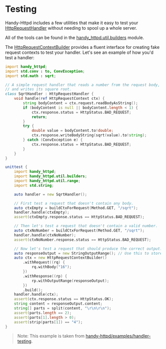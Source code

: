 # Testing

Handy-Httpd includes a few utilities that make it easy to test your [HttpRequestHandler](ddoc-handy_httpd.components.handler.HttpRequestHandler) without needing to spool up a whole server.

All of the tools can be found in the [handy_httpd.util.builders](ddoc-handy_httpd.util.builders) module.

The [HttpRequestContextBuilder](ddoc-handy_httpd.util.builders.HttpRequestContextBuilder) provides a fluent interface for creating fake request contexts to test your handler. Let's see an example of how you'd test a handler:

```d
import handy_httpd;
import std.conv : to, ConvException;
import std.math : sqrt;

// A simple request handler that reads a number from the request body,
// and writes its square root.
class SqrtHandler : HttpRequestHandler {
    void handle(ref HttpRequestContext ctx) {
        string bodyContent = ctx.request.readBodyAsString();
        if (bodyContent is null || bodyContent.length < 1) {
            ctx.response.status = HttpStatus.BAD_REQUEST;
            return;
        }
        try {
            double value = bodyContent.to!double;
            ctx.response.writeBodyString(sqrt(value).to!string);
        } catch (ConvException e) {
            ctx.response.status = HttpStatus.BAD_REQUEST;
        }
    }
}

unittest {
    import handy_httpd;
    import handy_httpd.util.builders;
    import handy_httpd.util.range;
    import std.string;

    auto handler = new SqrtHandler();

    // First test a request that doesn't contain any body.
    auto ctxEmpty = buildCtxForRequest(Method.GET, "/sqrt");
    handler.handle(ctxEmpty);
    assert(ctxEmpty.response.status == HttpStatus.BAD_REQUEST);

    // Then let's test a request that doesn't contain a valid number.
    auto ctxNoNumber = buildCtxForRequest(Method.GET, "/sqrt");
    handler.handle(ctxNoNumber);
    assert(ctxNoNumber.response.status == HttpStatus.BAD_REQUEST);

    // Now let's test a request that should produce the correct output.
    auto responseOutput = new StringOutputRange(); // Use this to store the handler's response.
    auto ctx = new HttpRequestContextBuilder()
        .withRequest((rq) {
            rq.withBody("16");
        })
        .withResponse((rp) {
            rp.withOutputRange(responseOutput);
        })
        .build();
    handler.handle(ctx);
    assert(ctx.response.status == HttpStatus.OK);
    string content = responseOutput.content;
    string[] parts = split(content, "\r\n\r\n");
    assert(parts.length == 2);
    assert(parts[1].length > 0);
    assert(strip(parts[1]) == "4");
}
```
> Note: This example is taken from [handy-httpd/examples/handler-testing](https://github.com/andrewlalis/handy-httpd/tree/main/examples/handler-testing).
